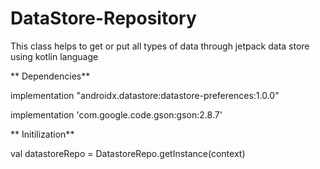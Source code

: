# DataStore-Repository
This class helps to get or put all types of data through jetpack data store using kotlin language

** Dependencies**

implementation "androidx.datastore:datastore-preferences:1.0.0"
 
implementation 'com.google.code.gson:gson:2.8.7'
 
** Initilization**

val datastoreRepo = DatastoreRepo.getInstance(context)
